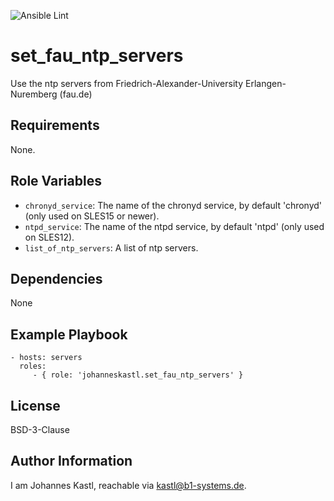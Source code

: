 ![Ansible Lint](https://github.com/johanneskastl/ansible-role-set_fau_ntp_servers/workflows/Ansible%20Lint/badge.svg)

set_fau_ntp_servers
=========

Use the ntp servers from Friedrich-Alexander-University Erlangen-Nuremberg (fau.de)

Requirements
------------

None.

Role Variables
--------------

- `chronyd_service`: The name of the chronyd service, by default 'chronyd' (only used on SLES15 or newer).
- `ntpd_service`: The name of the ntpd service, by default 'ntpd' (only used on SLES12).
- `list_of_ntp_servers`: A list of ntp servers.

Dependencies
------------

None

Example Playbook
----------------

    - hosts: servers
      roles:
         - { role: 'johanneskastl.set_fau_ntp_servers' }

License
-------

BSD-3-Clause

Author Information
------------------

I am Johannes Kastl, reachable via kastl@b1-systems.de.
